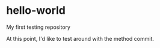 # hello-world
My first testing repository

At this point, I'd like to test around with the method commit.
